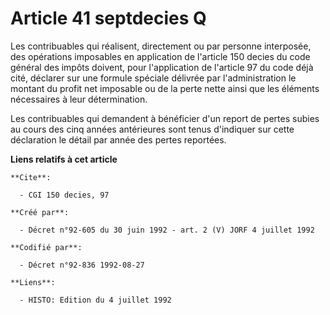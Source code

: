 # Article 41 septdecies Q

Les contribuables qui réalisent, directement ou par personne interposée, des opérations imposables en application de
l'article 150 decies du code général des impôts doivent, pour l'application de l'article 97 du code déjà cité, déclarer sur
une formule spéciale délivrée par l'administration le montant du profit net imposable ou de la perte nette ainsi que les
éléments nécessaires à leur détermination.

Les contribuables qui demandent à bénéficier d'un report de pertes subies au cours des cinq années antérieures sont tenus
d'indiquer sur cette déclaration le détail par année des pertes reportées.

**Liens relatifs à cet article**

	**Cite**:

	  - CGI 150 decies, 97

	**Créé par**:

	  - Décret n°92-605 du 30 juin 1992 - art. 2 (V) JORF 4 juillet 1992

	**Codifié par**:

	  - Décret n°92-836 1992-08-27

	**Liens**:

	  - HISTO: Edition du 4 juillet 1992
